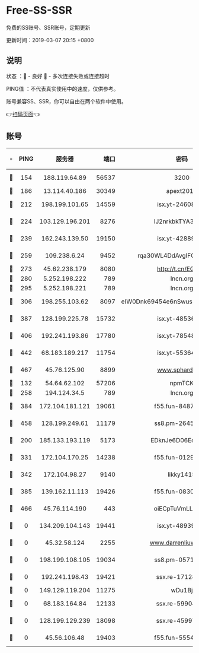 # Free-SS-SSR

免费的SS账号、SSR账号，定期更新

更新时间：2019-03-07 20:15 +0800

## 说明

状态     ：🙂 - 良好 🙁 - 多次连接失败或连接超时

PING值   ：不代表真实使用中的速度，仅供参考。

账号兼容SS、SSR，你可以自由在两个软件中使用。

👉[扫码页面](https://liesauer.github.io/Free-SS-SSR/)👈

## 账号

|-|PING|服务器|端口|密码|加密方式|区域|
|:----:|:----:|:-----:|-----:|:----:|:----:|:----:|
|🙂|154|188.119.64.89|56537|3200|aes-256-cfb|RU|
|🙂|186|13.114.40.186|30349|apext2019|chacha20|JP|
|🙂|212|198.199.101.65|14559|isx.yt-24608045|aes-256-cfb|US|
|🙂|224|103.129.196.201|8276|lJ2nrkbkTYA30wv0|aes-256-cfb|US|
|🙂|239|162.243.139.50|19150|isx.yt-42889129|aes-256-cfb|US|
|🙂|259|109.238.6.24|9452|rqa30WL4DdAvgIFG6Fs3znzTa|aes-256-cfb|FR|
|🙂|273|45.62.238.179|8080|http://t.cn/EGJIyrl|rc4-md5|CA|
|🙂|280|5.252.198.222|789|lncn.org|rc4|JP|
|🙂|295|5.252.198.221|789|lncn.org|rc4|JP|
|🙂|306|198.255.103.62|8097|eIW0Dnk69454e6nSwuspv9DmS201tQ0D|aes-256-cfb|US|
|🙂|387|128.199.225.78|15732|isx.yt-48536641|aes-256-cfb|SG|
|🙂|406|192.241.193.86|17780|isx.yt-78548549|aes-256-cfb|US|
|🙂|442|68.183.189.217|11754|isx.yt-55364676|aes-256-cfb|SG|
|🙂|467|45.76.125.90|8899|www.sphard.com|aes-256-cfb|AU|
|🙂|132|54.64.62.102|57206|npmTCK|rc4-md5|JP|
|🙂|258|194.124.34.5|789|lncn.org|rc4|JP|
|🙂|384|172.104.181.121|19061|f55.fun-84870600|aes-256-cfb|SG|
|🙂|458|128.199.249.61|11179|ss8.pm-26454231|aes-256-cfb|SG|
|🙁|200|185.133.193.119|5173|EDknJe6D06EoWDaw|aes-256-cfb|US|
|🙁|331|172.104.170.25|14238|f55.fun-01292218|aes-256-cfb|SG|
|🙁|342|172.104.98.27|9140|likky1415|aes-256-cfb|JP|
|🙁|385|139.162.11.113|19426|f55.fun-08309291|aes-256-cfb|SG|
|🙁|466|45.76.114.190|443|oiECpTuVmLLxk4Ts|aes-256-cfb|AU|
|🙁|0|134.209.104.143|19441|isx.yt-48939965|aes-256-cfb|SG|
|🙁|0|45.32.58.124|2255|www.darrenliuwei.com|aes-256-cfb|JP|
|🙁|0|198.199.108.105|19034|ss8.pm-05716410|aes-256-cfb|US|
|🙁|0|192.241.198.43|19421|ssx.re-17128013|aes-256-cfb|US|
|🙁|0|149.129.119.204|11275|wDu1Bj|rc4-md5|HK|
|🙁|0|68.183.164.84|12133|ssx.re-59904626|aes-256-cfb|US|
|🙁|0|128.199.129.239|18098|ssx.re-45997655|aes-256-cfb|SG|
|🙁|0|45.56.106.48|19403|f55.fun-55549591|aes-256-cfb|US|
